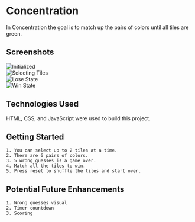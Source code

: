 # __Concentration__

 In Concentration the goal is to match up the pairs of colors until all tiles are green.







## Screenshots

![Initialized](https://i.imgur.com/TZpPSrI.png)  
![Selecting Tiles](https://i.imgur.com/xGsZnNc.png)  
![Lose State](https://i.imgur.com/Fzw66GT.png)  
![Win State](https://i.imgur.com/stIyGQf.png)


## Technologies Used
HTML, CSS, and JavaScript were used to build this project.



## Getting Started
    1. You can select up to 2 tiles at a time.
    2. There are 6 pairs of colors.
    3. 5 wrong guesses is a game over.
    4. Match all the tiles to win.
    5. Press reset to shuffle the tiles and start over.



## Potential Future Enhancements
    1. Wrong guesses visual
    2. Timer countdown
    3. Scoring
    